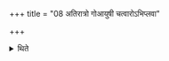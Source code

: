 +++
title = "08 अतिरात्रो गोआयुषी चत्वारोऽभिप्लवा"

+++

<details><summary>थिते</summary>

8. (The days in it are as follows:) an Atirātra, Go, Āyus, four Abhiplava six-day-periods, the ten-days of the Dvādaśāha, and an Atirātra.  

[^1]: Cf. TMB XXIV.8.1.  
</details>
